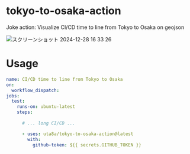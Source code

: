 # tokyo-to-osaka-action

Joke action: Visualize CI/CD time to line from Tokyo to Osaka on geojson

![スクリーンショット 2024-12-28 16 33 26](https://gist.github.com/user-attachments/assets/f7aa55d0-2f4a-4b83-a6f4-5afd09f71731)

# Usage

```yaml
name: CI/CD time to line from Tokyo to Osaka
on:
  workflow_dispatch:
jobs:
  test:
    runs-on: ubuntu-latest
    steps:
      
      # ... long CI/CD ...

      - uses: uta8a/tokyo-to-osaka-action@latest
        with:
          github-token: ${{ secrets.GITHUB_TOKEN }}
```
